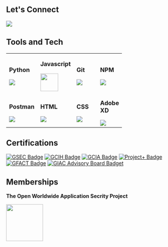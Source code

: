 ## Let's Connect
[![](https://img.shields.io/badge/linkedin-blue?&style=for-the-badge&logo=linkedin)](https://www.linkedin.com/in/alxbaker/)

## Tools and Tech
<table>
    <tr>
        <td height="48" width="48">
            <p><strong>Python</strong></p>
            <img src="https://cdn.simpleicons.org/python"/>
        </td>
        <td height="48" width="48">
            <p><strong>Javascript</strong></p>
            <img src="https://cdn.simpleicons.org/javascript" height="48"/>
        </td>
        <td height="48" width="48">
            <p><strong>Git</strong></p>
            <img src="https://cdn.simpleicons.org/git" />
        </td>
        <td height="48" width="48">
            <p><strong>NPM</strong></p>
            <img src="https://cdn.simpleicons.org/npm"/>
        </td>
    </tr>
    <tr>
        <td height="48" width="48">
            <p><strong>Postman</strong></p>
            <img src="https://cdn.simpleicons.org/postman"/>
        </td>
        <td height="48" width="48">
            <p><strong>HTML</strong></p>
            <img src="https://cdn.simpleicons.org/html5"/>
        </td>
        <td height="48" width="48">
            <p><strong>CSS</strong></p>
            <img src="https://cdn.simpleicons.org/css3"/>
        </td>
        <td height="48" width="48">
            <p><strong>Adobe XD</strong></p>
            <img src="https://cdn.simpleicons.org/adobexd">
        </td>
    </tr>
</table>

## Certifications
[![GSEC Badge](https://img.shields.io/badge/-GSEC-lightgrey?logo=credly&style=for-the-badge)](https://www.youracclaim.com/badges/f49f713f-13bd-4898-aa41-8f52f0b4ed1a)
[![GCIH Badge](https://img.shields.io/badge/-GCIH-lightgrey?logo=credly&style=for-the-badge)](https://www.youracclaim.com/badges/0ea6ac81-eb1c-49b4-8f78-21fa2462eb23)
[![GCIA Badge](https://img.shields.io/badge/-GCIA-lightgrey?logo=credly&style=for-the-badge)](https://www.youracclaim.com/badges/04b53556-77d1-4b96-bcc5-50a32d881e0d)
[![Project+ Badge](https://img.shields.io/badge/-Project+-lightgrey?logo=credly&style=for-the-badge)](https://www.credly.com/badges/d284df62-4cc6-4c86-b270-4e3f10af2b6f)
[![GFACT Badge](https://img.shields.io/badge/-GFACT-lightgrey?logo=credly&style=for-the-badge)](https://www.credly.com/badges/f1f1f801-fd91-4cdc-9f02-86e53aee5adc)
[![GIAC Advisory Board Badget](https://img.shields.io/badge/-GIAC%20Advisory%20Board-lightgrey?logo=credly&style=for-the-badge)](https://www.youracclaim.com/badges/93270f70-a48f-40eb-8ede-841df37ad1d4)


## Memberships
<p><strong>The Open Worldwide Application Secrity Project</strong></p>
<picture>
    <source media="(prefers-color-scheme: dark)" srcset="https://cdn.simpleicons.org/owasp/white" />
    <source media="(prefers-color-scheme: light)" srcset="https://cdn.simpleicons.org/owasp"/>
    <img src="https://cdn.simpleicons.org/owasp/white" height="100"/>
</picture>
